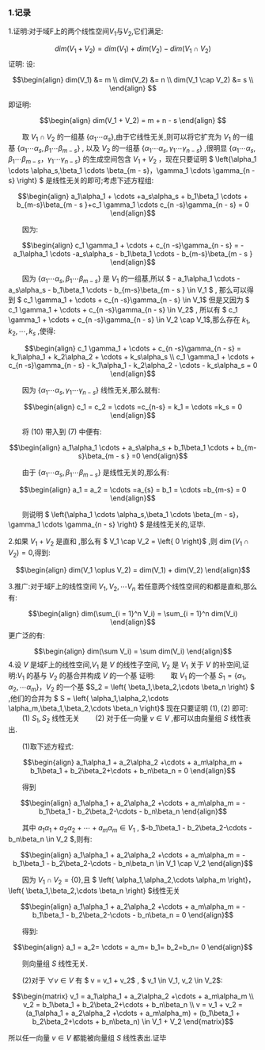### 1.记录

1.证明:对于域F上的两个线性空间$V_1$与$V_2$,它们满足:

$$\begin{equation}
    dim(V_1 + V_2) = dim(V_1) + dim(V_2) - dim(V_1 \cap V_2)
\end{equation}$$
证明:
设:

$$\begin{align}
    dim(V_1) &= m \\
    dim(V_2) &= n \\
    dim(V_1 \cap V_2) &= s \\
\end{align} $$

即证明:

$$\begin{align}
   dim(V_1 + V_2) = m + n - s
\end{align} $$

&emsp;&emsp;取 $V_1 \cap V_2$ 的一组基 $\left\{\alpha_1 \cdots \alpha_s \right\}$,由于它线性无关,则可以将它扩充为 $V_1$ 的一组基 $\left\{\alpha_1 \cdots \alpha_s,\beta_1 \cdots \beta_{m - s} \right\}$ , 以及 $V_2$ 的一组基 $\left\{\alpha_1 \cdots \alpha_s,\gamma_1 \cdots \gamma_{n - s} \right\}$ ,很明显 $\left\{\alpha_1 \cdots \alpha_s,\beta_1 \cdots \beta_{m - s}，\gamma_1 \cdots \gamma_{n - s} \right\}$ 的生成空间包含 $V_1 + V_2$ ，现在只要证明 $ \left\{\alpha_1 \cdots \alpha_s,\beta_1 \cdots \beta_{m - s}，\gamma_1 \cdots \gamma_{n - s} \right\} $ 是线性无关的即可;考虑下述方程组:


$$\begin{align}
a_1\alpha_1 + \cdots +a_s\alpha_s + b_1\beta_1 \cdots + b_{m-s}\beta_{m - s }+c_1 \gamma_1 \cdots c_{n -s}\gamma_{n - s} = 0
\end{align}$$

&emsp;&emsp;因为:

$$\begin{align}
c_1 \gamma_1  + \cdots + c_{n -s}\gamma_{n - s} =  - a_1\alpha_1 \cdots -a_s\alpha_s - b_1\beta_1 \cdots - b_{m-s}\beta_{m - s } 
\end{align}$$

&emsp;&emsp;因为 $\left\{\alpha_1 \cdots \alpha_s,\beta_1 \cdots \beta_{m - s} \right\}$ 是 $V_1$ 的一组基,所以 $ - a_1\alpha_1 \cdots -a_s\alpha_s - b_1\beta_1 \cdots - b_{m-s}\beta_{m - s } \in V_1 $ , 那么可以得到 $ c_1 \gamma_1  + \cdots + c_{n -s}\gamma_{n - s} \in V_1$ 但是又因为 $ c_1 \gamma_1  + \cdots + c_{n -s}\gamma_{n - s} \in V_2$ , 所以有 $ c_1 \gamma_1  + \cdots + c_{n -s}\gamma_{n - s} \in V_2 \cap V_1$,那么存在 $k_1,k_2,\cdots , k_s$ ,使得:

$$\begin{align}
    c_1 \gamma_1  + \cdots + c_{n -s}\gamma_{n - s} = k_1\alpha_1 + k_2\alpha_2 + \cdots + k_s\alpha_s \\
    c_1 \gamma_1  + \cdots + c_{n -s}\gamma_{n - s} - k_1\alpha_1 - k_2\alpha_2 - \cdots - k_s\alpha_s = 0
\end{align}$$

&emsp;&emsp;因为 $\left\{\alpha_1 \cdots \alpha_s,\gamma_1 \cdots \gamma_{n - s} \right\}$ 线性无关,那么就有:

$$\begin{align}
    c_1 = c_2 = \cdots =c_{n-s} = k_1 = \cdots =k_s = 0
\end{align}$$

&emsp;&emsp;将 $(10)$ 带入到 $(7)$ 中便有:

$$\begin{align}
a_1\alpha_1 \cdots + a_s\alpha_s + b_1\beta_1 \cdots + b_{m-s}\beta_{m - s } =0
\end{align}$$

&emsp;&emsp;由于 $\left\{ \alpha_1 \cdots \alpha_s ,\beta_1 \cdots \beta_{m - s } \right\}$ 是线性无关的,那么有:

$$\begin{align}
    a_1 = a_2 = \cdots =a_{s} = b_1 = \cdots =b_{m-s} = 0
\end{align}$$

&emsp;&emsp;则说明 $ \left\{\alpha_1 \cdots \alpha_s,\beta_1 \cdots \beta_{m - s}，\gamma_1 \cdots \gamma_{n - s} \right\} $ 是线性无关的,证毕.

2.如果 $V_1 + V_2$ 是直和 ,那么有 $ V_1 \cap V_2 = \left\{ 0 \right\}$ ,则 $\dim (V_1 \cap V_2) = 0$,得到:

$$\begin{align}
     dim(V_1 \oplus V_2) = dim(V_1) + dim(V_2) 
\end{align}$$

3.推广:对于域F上的线性空间 $V_1,V_2,\cdots V_n$ 若任意两个线性空间的和都是直和,那么有:

$$\begin{align}
    dim(\sum_{i = 1}^n V_i) = \sum_{i = 1}^n dim(V_i)
\end{align}$$
更广泛的有:

$$\begin{align}
    dim(\sum V_i) = \sum dim(V_i)
\end{align}$$
4.设 $V$ 是域F上的线性空间,$V_1$ 是 $V$ 的线性子空间, $V_2$ 是 $V_1$ 关于 $V$ 的补空间,证明:$V_1$ 的基与 $V_2$ 的基合并构成 $V$ 的一个基
证明:
&emsp;&emsp;取 $V_1$ 的一个基 $S_1 = \left\{ \alpha_1,\alpha_2,\cdots \alpha_m \right\}$，$V_2$ 的一个基 $S_2 = \left\{ \beta_1,\beta_2,\cdots \beta_n \right\} $ ,他们的合并为 $ S =  \left\{ \alpha_1,\alpha_2,\cdots \alpha_m,\beta_1,\beta_2,\cdots \beta_n \right\}$
现在只要证明 $(1),(2)$ 即可:
&emsp;&emsp;(1) $S_1,S_2$ 线性无关
&emsp;&emsp;(2) 对于任一向量 $v \in V$ ,都可以由向量组 $S$ 线性表出.

&emsp;&emsp;(1)取下述方程式:

$$\begin{align}
    a_1\alpha_1 + a_2\alpha_2 +\cdots + a_m\alpha_m + b_1\beta_1 + b_2\beta_2+\cdots + b_n\beta_n = 0
\end{align}$$

&emsp;&emsp;得到

$$\begin{align}
    a_1\alpha_1 + a_2\alpha_2 +\cdots + a_m\alpha_m = -b_1\beta_1 - b_2\beta_2-\cdots - b_n\beta_n 
\end{align}$$

&emsp;&emsp;其中 $a_1\alpha_1 + a_2\alpha_2 +\cdots + a_m\alpha_m \in V_1$ , $-b_1\beta_1 - b_2\beta_2-\cdots - b_n\beta_n \in V_2 $,则有:

$$\begin{align}
    a_1\alpha_1 + a_2\alpha_2 +\cdots + a_m\alpha_m = -b_1\beta_1 - b_2\beta_2-\cdots - b_n\beta_n \in V_1 \cap V_2
\end{align}$$

&emsp;&emsp;因为 $V_1 \cap V_2 = \left\{ 0 \right\}$,且 $ \left\{ \alpha_1,\alpha_2,\cdots \alpha_m \right\}$，$ \left\{ \beta_1,\beta_2,\cdots \beta_n \right\} $线性无关

$$\begin{align}
    a_1\alpha_1 + a_2\alpha_2 +\cdots + a_m\alpha_m = -b_1\beta_1 - b_2\beta_2-\cdots - b_n\beta_n = 0
\end{align}$$

&emsp;&emsp;得到:

$$\begin{align}
    a_1 = a_2= \cdots = a_m= b_1= b_2=b_n= 0
\end{align}$$

&emsp;&emsp;则向量组 $S$ 线性无关.

&emsp;&emsp;(2)对于 $\forall v \in V$ 有 $ v = v_1 + v_2$ , $ v_1 \in V_1, v_2 \in V_2$:

$$\begin{matrix}
    v_1 = a_1\alpha_1 + a_2\alpha_2 +\cdots + a_m\alpha_m \\
    v_2 = b_1\beta_1 + b_2\beta_2+\cdots + b_n\beta_n \\
    v = v_1 + v_2 = (a_1\alpha_1 + a_2\alpha_2 +\cdots + a_m\alpha_m) + (b_1\beta_1 + b_2\beta_2+\cdots + b_n\beta_n) \in V_1 + V_2
\end{matrix}$$

所以任一向量 $v \in V$ 都能被向量组 $S$ 线性表出.证毕
